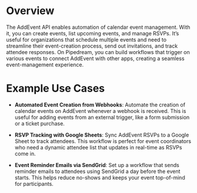 # Overview

The AddEvent API enables automation of calendar event management. With it, you can create events, list upcoming events, and manage RSVPs. It’s useful for organizations that schedule multiple events and need to streamline their event-creation process, send out invitations, and track attendee responses. On Pipedream, you can build workflows that trigger on various events to connect AddEvent with other apps, creating a seamless event-management experience.

# Example Use Cases

- **Automated Event Creation from Webhooks**: Automate the creation of calendar events on AddEvent whenever a webhook is received. This is useful for adding events from an external trigger, like a form submission or a ticket purchase.

- **RSVP Tracking with Google Sheets**: Sync AddEvent RSVPs to a Google Sheet to track attendees. This workflow is perfect for event coordinators who need a dynamic attendee list that updates in real-time as RSVPs come in.

- **Event Reminder Emails via SendGrid**: Set up a workflow that sends reminder emails to attendees using SendGrid a day before the event starts. This helps reduce no-shows and keeps your event top-of-mind for participants.
